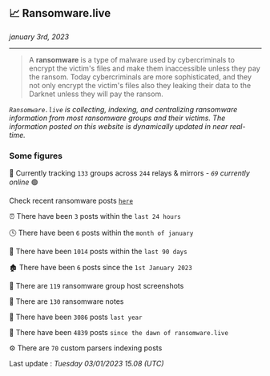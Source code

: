 ## 📈 Ransomware.live
_january 3rd, 2023_

---

> A **ransomware** is a type of malware used by cybercriminals to encrypt the victim's files and make them inaccessible unless they pay the ransom. Today cybercriminals are more sophisticated, and they not only encrypt the victim's files also they leaking their data to the Darknet unless they will pay the ransom.


_`Ransomware.live` is collecting, indexing, and centralizing ransomware information from most ransomware groups and their victims. The information posted on this website is dynamically updated in near real-time._

### Some figures 

🔎 Currently tracking `133` groups across `244` relays & mirrors - _`69` currently online_ 🟢

Check recent ransomware posts [`here`](recentposts.md)


⏰ There have been `3` posts within the `last 24 hours`

🕓 There have been `6` posts within the `month of january`

📅 There have been `1014` posts within the `last 90 days`

🏚 There have been `6` posts since the `1st January 2023`

📸 There are `119` ransomware group host screenshots

📝 There are `130` ransomware notes

🚀 There have been `3086` posts `last year`

🐣 There have been `4839` posts `since the dawn of ransomware.live`

⚙️ There are `70` custom parsers indexing posts



Last update : _Tuesday 03/01/2023 15.08 (UTC)_

